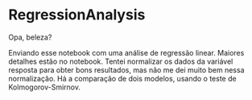 # RegressionAnalysis

Opa, beleza?

Enviando esse notebook com uma análise de regressão linear. Maiores detalhes estão no notebook.
Tentei normalizar os dados da variável resposta para obter bons resultados, mas não me dei muito bem nessa normalização.
Há a comparação de dois modelos, usando o teste de Kolmogorov-Smirnov.

